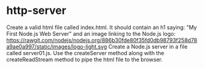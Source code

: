 # http-server
Create a valid html file called index.html. It should contain an h1 saying: "My First Node.js Web Server" and an image linking to the Node.js logo: https://rawgit.com/nodejs/nodejs.org/886b30fde80f35fd0db98793f258d78a9ae0a997/static/images/logo-light.svg  Create a Node.js server in a file called server01.js. Use the createServer method along with the createReadStream method to pipe the html file to the browser.
